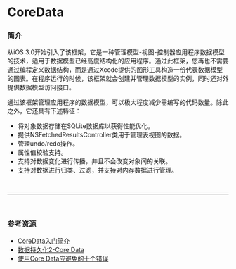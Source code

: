 # CoreData

### 简介

从iOS 3.0开始引入了该框架，它是一种管理模型-视图-控制器应用程序数据模型的技术，适用于数据模型已经高度结构化的应用程序。通过此框架，您再也不需要通过编程定义数据结构，而是通过Xcode提供的图形工具构造一份代表数据模型的图表。在程序运行的时候，该框架就会创建并管理数据模型的实例，同时还对外提供数据模型访问接口。

通过该框架管理应用程序的数据模型，可以极大程度减少需编写的代码数量。除此之外，它还具有下述特征：

* 将对象数据存储在SQLite数据库以获得性能优化。
* 提供NSFetchedResultsController类用于管理表视图的数据。
* 管理undo/redo操作。
* 属性值校验支持。
* 支持对数据变化进行传播，并且不会改变对象间的关联。
* 支持对数据进行归类、过滤，并支持对内存数据进行管理。

<br>

***

<br>

### 参考资源

* [CoreData入门简介](http://www.jianshu.com/p/6512ba569c2a)
* [数据持久化2-Core Data](http://www.jianshu.com/p/6db8d22f8979)
* [使用Core Data应避免的十个错误](http://www.cocoachina.com/industry/20140219/7851.html)